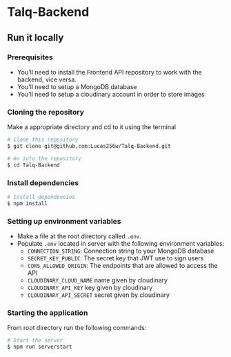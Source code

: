 # Talq-Backend

## Run it locally

### Prerequisites

- You'll need to install the Frontend API repository to work with the backend, vice versa.
- You'll need to setup a MongoDB database
- You'll need to setup a cloudinary account in order to store images

### Cloning the repository

Make a appropriate directory and cd to it using the terminal

```bash
# Clone this repository
$ git clone git@github.com:Lucas256w/Talq-Backend.git

# Go into the repository
$ cd Talq-Backend
```

### Install dependencies

```bash
# Install dependencies
$ npm install
```

### Setting up environment variables

- Make a file at the root directory called `.env`.
- Populate `.env` located in server with the following environment variables:
  - `CONNECTION_STRING`: Connection string to your MongoDB database
  - `SECRET_KEY_PUBLIC`: The secret key that JWT use to sign users
  - `CORS_ALLOWED_ORIGIN`: The endpoints that are allowed to access the API
  - `CLOUDINARY_CLOUD_NAME` name given by cloudinary
  - `CLOUDINARY_API_KEY` key given by cloudinary
  - `CLOUDINARY_API_SECRET` secret given by cloudinary


### Starting the application

From root directory run the following commands:

```bash
# Start the server
$ npm run serverstart

```
